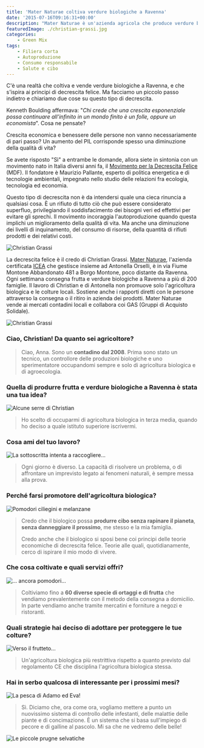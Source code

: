 ```yaml
---
title: 'Mater Naturae coltiva verdure biologiche a Ravenna'
date: '2015-07-16T09:16:31+00:00'
description: "Mater Naturae è un'azienda agricola che produce verdure biologiche a Ravenna e che promuove i principi della decrescita felice."
featuredImage: ./christian-grassi.jpg
categories:
    - Green Mix
tags:
    - Filiera corta
    - Autoproduzione
    - Consumo responsabile
    - Salute e cibo
---
```


C'è una realtà che coltiva e vende verdure biologiche a Ravenna, e che s'ispira ai principi di decrescita felice.
Ma facciamo un piccolo passo indietro e chiariamo due cose su questo tipo di decrescita.

Kenneth Boulding affermava: "_Chi crede che una crescita esponenziale possa continuare all'infinito in un mondo finito è un folle, oppure un economista_". Cosa ne pensate?

Crescita economica e benessere delle persone non vanno necessariamente di pari passo?
Un aumento del PIL corrisponde spesso una diminuzione della qualità di vita?

Se avete risposto "Sì" a entrambe le domande, allora siete in sintonia con un movimento nato in Italia diversi anni fa, il [Movimento per la Decrescita Felice](http://decrescitafelice.it) (MDF).
Il fondatore è Maurizio Pallante, esperto di politica energetica e di tecnologie ambientali, impegnato nello studio delle relazioni fra ecologia, tecnologia ed economia.

Questo tipo di decrescita non è da intendersi quale una cieca rinuncia a qualsiasi cosa.
È un rifiuto di tutto ciò che può essere considerato superfluo, privilegiando il soddisfacimento dei bisogni veri ed effettivi per evitare gli sprechi.
Il movimento incoraggia l'autoproduzione quando questa implichi un miglioramento della qualità di vita. Ma anche una diminuzione dei livelli di inquinamento, del consumo di risorse, della quantità di rifiuti prodotti e dei relativi costi.

![Christian Grassi](./christian-cassetta-1.jpg)

La decrescita felice è il credo di Christian Grassi.
[Mater Naturae](https://www.facebook.com/mater.naturae?fref=ts), l'azienda certificata [ICEA](http://www.icea.info/it/) che gestisce insieme ad Antonella Orselli, è in via Fiume Montone Abbandonato 481 a Borgo Montone, poco distante da Ravenna.
Ogni settimana consegna frutta e verdure biologiche a Ravenna a più di 200 famiglie.
Il lavoro di Christian e di Antonella non promuove solo l'agricoltura biologica e le colture locali. Sostiene anche i rapporti diretti con le persone attraverso la consegna o il ritiro in azienda dei prodotti.
Mater Naturae vende ai mercati contadini locali e collabora coi GAS (Gruppi di Acquisto Solidale).

![Christian Grassi](./christian-cassetta-2.jpg)

### Ciao, Christian! Da quanto sei agricoltore?

> Ciao, Anna. Sono un **contadino dal 2008**. Prima sono stato un tecnico, un controllore delle produzioni biologiche e uno sperimentatore occupandomi sempre e solo di agricoltura biologica e di agroecologia.

### Quella di produrre frutta e verdure biologiche a Ravenna è stata una tua idea?

![Alcune serre di Christian](./serra-2.jpg)

> Ho scelto di occuparmi di agricoltura biologica in terza media, quando ho deciso a quale istituto superiore iscrivermi.

### Cosa ami del tuo lavoro?

![La sottoscritta intenta a raccogliere...](./serra-1.jpg)

> Ogni giorno è diverso. La capacità di risolvere un problema, o di affrontare un imprevisto legato ai fenomeni naturali, è sempre messa alla prova.

### Perché farsi promotore dell'agricoltura biologica?

![Pomodori ciliegini e melanzane](./serra-3.jpg)

> Credo che il biologico possa **produrre cibo senza rapinare il pianeta**, **senza danneggiare il prossimo**, me stesso e la mia famiglia.
>
> Credo anche che il biologico si sposi bene coi principi delle teorie economiche di decrescita felice. Teorie alle quali, quotidianamente, cerco di ispirare il mio modo di vivere.

### Che cosa coltivate e quali servizi offri?

![... ancora pomodori...](./serra-4.jpg)

> Coltiviamo fino a **60 diverse specie di ortaggi e di frutta** che vendiamo prevalentemente con il metodo della consegna a domicilio. In parte vendiamo anche tramite mercatini e forniture a negozi e ristoranti.

### Quali strategie hai deciso di adottare per proteggere le tue colture?

![Verso il frutteto...](./frutteto.jpg)

> Un'agricoltura biologica più restrittiva rispetto a quanto previsto dal regolamento CE che disciplina l'agricoltura biologica stessa.

### Hai in serbo qualcosa di interessante per i prossimi mesi?

![La pesca di Adamo ed Eva!](./pesca.jpg)

> Sì. Diciamo che, ora come ora, vogliamo mettere a punto un nuovissimo sistema di controllo delle infestanti, delle malattie delle piante e di concimazione. È un sistema che si basa sull'impiego di pecore e di galline al pascolo. Mi sa che ne vedremo delle belle!

![Le piccole prugne selvatiche](./prugne.jpg)
